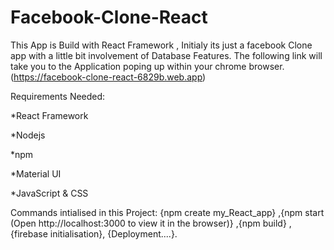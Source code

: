 # Facebook-Clone-React

This App is Build with React Framework , Initialy its just a facebook Clone app with a little bit involvement of Database Features. The following link will take you to the Application poping up within your chrome browser.(https://facebook-clone-react-6829b.web.app)


Requirements Needed:                                                                        

 *React Framework
 
  *Nodejs
  
  *npm
  
  *Material UI 
  
  *JavaScript & CSS
		
Commands intialised in  this Project: {npm create my_React_app} ,{npm start (Open http://localhost:3000 to view it in the browser)} ,{npm build} ,{firebase initialisation},  {Deployment....}.
